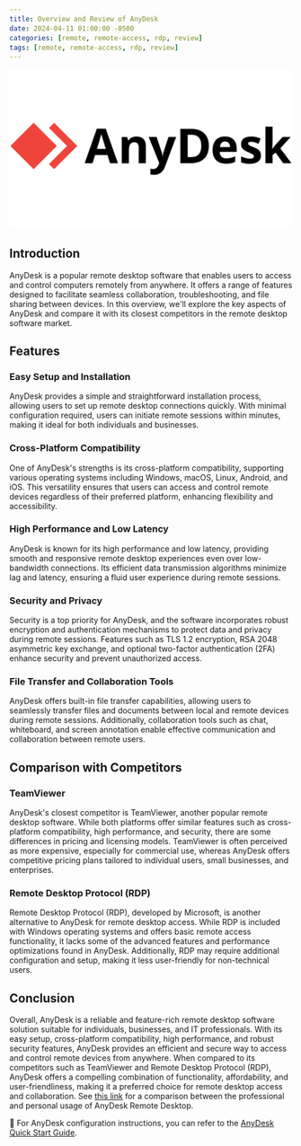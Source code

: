 ```yaml
---
title: Overview and Review of AnyDesk
date: 2024-04-11 01:00:00 -0500
categories: [remote, remote-access, rdp, review]
tags: [remote, remote-access, rdp, review]
---
```


![Overview and Review of AnyDesk](/assets/img/posts/2024/anydesk_review/anydesk_review.jpg)


## Introduction

AnyDesk is a popular remote desktop software that enables users to access and control computers remotely from anywhere. It offers a range of features designed to facilitate seamless collaboration, troubleshooting, and file sharing between devices. In this overview, we'll explore the key aspects of AnyDesk and compare it with its closest competitors in the remote desktop software market.

## Features

### Easy Setup and Installation

AnyDesk provides a simple and straightforward installation process, allowing users to set up remote desktop connections quickly. With minimal configuration required, users can initiate remote sessions within minutes, making it ideal for both individuals and businesses.

### Cross-Platform Compatibility

One of AnyDesk's strengths is its cross-platform compatibility, supporting various operating systems including Windows, macOS, Linux, Android, and iOS. This versatility ensures that users can access and control remote devices regardless of their preferred platform, enhancing flexibility and accessibility.

### High Performance and Low Latency

AnyDesk is known for its high performance and low latency, providing smooth and responsive remote desktop experiences even over low-bandwidth connections. Its efficient data transmission algorithms minimize lag and latency, ensuring a fluid user experience during remote sessions.

### Security and Privacy

Security is a top priority for AnyDesk, and the software incorporates robust encryption and authentication mechanisms to protect data and privacy during remote sessions. Features such as TLS 1.2 encryption, RSA 2048 asymmetric key exchange, and optional two-factor authentication (2FA) enhance security and prevent unauthorized access.

### File Transfer and Collaboration Tools

AnyDesk offers built-in file transfer capabilities, allowing users to seamlessly transfer files and documents between local and remote devices during remote sessions. Additionally, collaboration tools such as chat, whiteboard, and screen annotation enable effective communication and collaboration between remote users.

## Comparison with Competitors

### TeamViewer

AnyDesk's closest competitor is TeamViewer, another popular remote desktop software. While both platforms offer similar features such as cross-platform compatibility, high performance, and security, there are some differences in pricing and licensing models. TeamViewer is often perceived as more expensive, especially for commercial use, whereas AnyDesk offers competitive pricing plans tailored to individual users, small businesses, and enterprises.

### Remote Desktop Protocol (RDP)

Remote Desktop Protocol (RDP), developed by Microsoft, is another alternative to AnyDesk for remote desktop access. While RDP is included with Windows operating systems and offers basic remote access functionality, it lacks some of the advanced features and performance optimizations found in AnyDesk. Additionally, RDP may require additional configuration and setup, making it less user-friendly for non-technical users.

## Conclusion

Overall, AnyDesk is a reliable and feature-rich remote desktop software solution suitable for individuals, businesses, and IT professionals. With its easy setup, cross-platform compatibility, high performance, and robust security features, AnyDesk provides an efficient and secure way to access and control remote devices from anywhere. When compared to its competitors such as TeamViewer and Remote Desktop Protocol (RDP), AnyDesk offers a compelling combination of functionality, affordability, and user-friendliness, making it a preferred choice for remote desktop access and collaboration. See [this link](https://anydesk.com/en/professional-use) for a comparison between the professional and personal usage of AnyDesk Remote Desktop.



📝 For AnyDesk configuration instructions, you can refer to the [AnyDesk Quick Start Guide](https://support.anydesk.com/knowledge/quick-start-guide).
